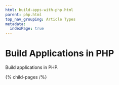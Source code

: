 ```yaml
---
html: build-apps-with-php.html
parent: php.html
top_nav_grouping: Article Types
metadata:
  indexPage: true
---
```

# Build Applications in PHP

Build applications in PHP.


{% child-pages /%}

